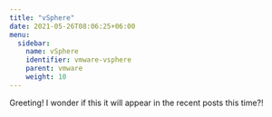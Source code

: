 ```yaml
---
title: "vSphere"
date: 2021-05-26T08:06:25+06:00
menu:
  sidebar:
    name: vSphere
    identifier: vmware-vsphere
    parent: vmware
    weight: 10
---
```


Greeting! I wonder if this it will appear in the recent posts this time?!